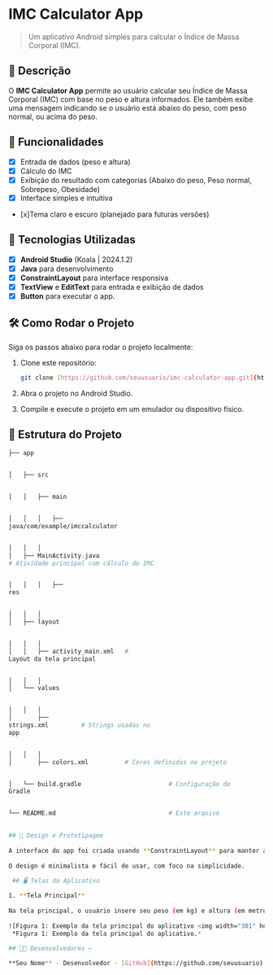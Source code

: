 # **IMC Calculator App**

> Um aplicativo Android simples para calcular o Índice de Massa
Corporal (IMC).

## 📱 Descrição

O **IMC Calculator App** permite ao usuário calcular seu Índice de Massa Corporal (IMC) com base no peso e altura informados. Ele também exibe uma mensagem indicando se o usuário está abaixo do peso, com peso normal, ou acima do peso.

## 🔧 Funcionalidades

- [x] Entrada de dados (peso e altura)
- [x] Cálculo do IMC
- [x] Exibição do resultado com categorias (Abaixo do peso, Peso normal, Sobrepeso, Obesidade)
- [x] Interface simples e intuitiva
- [x]Tema claro e escuro (planejado para futuras versões)

## 🚀 Tecnologias Utilizadas

- [x] **Android Studio** (Koala | 2024.1.2)
- [x] **Java** para desenvolvimento
- [x] **ConstraintLayout** para interface responsiva
- [x] **TextView** e **EditText** para entrada e exibição de dados
- [x] **Button**   para executar o app.

## 🛠️ Como Rodar o Projeto

Siga os passos abaixo para rodar o projeto localmente:

1. Clone este repositório:

    ```bash
    git clone [https://github.com/seuusuario/imc-calculator-app.git](https://github.com/arthurZ-33/app-para-calculo-de-gasolina.git)

    ```

2. Abra o projeto no Android Studio.
3. Compile e execute o projeto em um emulador ou dispositivo físico.

## 📂 Estrutura do Projeto

```bash
├── app


│   ├── src


│   │   ├── main


│   │   │   ├──
java/com/example/imccalculator


│   │   │  
│   ├── MainActivity.java      
# Atividade principal com cálculo do IMC


│   │   │   ├──
res


│   │   │  
│   ├── layout


│   │   │  
│   │   ├── activity_main.xml   #
Layout da tela principal


│   │   │  
│   └── values


│   │   │  
│       ├──
strings.xml         # Strings usadas no
app


│   │   │  
│       ├── colors.xml          # Cores definidas no projeto


│   └── build.gradle                        # Configuração do
Gradle


└── README.md                               # Este arquivo

 
## 🎨 Design e Prototipagem
 
A interface do app foi criada usando **ConstraintLayout** para manter a responsividade em diferentes tamanhos de tela.
 
O design é minimalista e fácil de usar, com foco na simplicidade.
 
 ## 🖥️ Telas do Aplicativo

1. **Tela Principal**
 
Na tela principal, o usuário insere seu peso (em kg) e altura (em metros), e o app calcula e exibe o IMC.
 
![Figura 1: Exemplo da tela principal do aplicativo <img width="301" height="560" alt="Captura de tela 2025-10-17 003250" src="https://github.com/user-attachments/assets/e2b1fa13-a62d-4f89-84f4-d5016d0fdab3" />]()
 *Figura 1: Exemplo da tela principal do aplicativo.*
 
## 👨‍💻 Desenvolvedores –

**Seu Nome** - Desenvolvedor - [GitHub](https://github.com/seuusuario)
